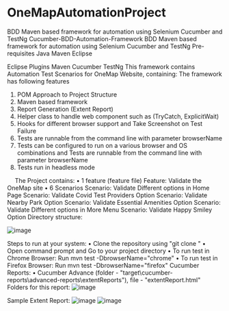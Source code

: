 # OneMapAutomationProject
BDD Maven based framework for automation using Selenium Cucumber and TestNg
Cucumber-BDD-Automation-Framework
BDD Maven based framework for automation using Selenium Cucumber and TestNg
Pre-requisites
Java
Maven
Eclipse

Eclipse Plugins
Maven
Cucumber
TestNg
This framework contains Automation Test Scenarios for OneMap Website, containing:
The framework has following features
1.	POM Approach to Project Structure
2.	Maven based framework
3.	Report Generation (Extent Report)
4.	Helper class to handle web component such as (TryCatch, ExplicitWait)
5.	Hooks for different browser support and Take Screenshot on Test Failure
6.	Tests are runnable from the command line with parameter browserName
7.	Tests can be configured to run on a various browser and OS combinations and Tests are runnable from the command line with parameter browserName
8.	Tests run in headless mode

 
The Project contains:
•	1 feature (feature file)
Feature: Validate the OneMap site
•	6 Scenarios
Scenario: Validate Different options in Home Page
Scenario: Validate Covid Test Providers Option
Scenario: Validate Nearby Park Option
Scenario: Validate Essential Amenities Option
Scenario: Validate Different options in More Menu
Scenario: Validate Happy Smiley Option
Directory structure:
 

![image](https://user-images.githubusercontent.com/86979987/124560934-f859f500-de5a-11eb-96d9-cc895e9c0c42.png)

Steps to run at your system:
•	Clone the repository using "git clone "
•	Open command prompt and Go to your project directory 
•	To run test in Chrome Browser: Run mvn test -DbrowserName="chrome"
•	To run test in Firefox Browser: Run mvn test -DbrowserName="firefox"
Cucumber Reports: 
•	Cucumber Advance (folder - "target\cucumber-reports\advanced-reports\extentReports"), file - "extentReport.html"
Folders for this report:
![image](https://user-images.githubusercontent.com/86979987/124560992-04de4d80-de5b-11eb-96a9-75ad6984173d.png)

Sample Extent Report:
![image](https://user-images.githubusercontent.com/86979987/124561027-1162a600-de5b-11eb-843e-12a7af8d411a.png)
![image](https://user-images.githubusercontent.com/86979987/124561043-158ec380-de5b-11eb-93b2-cb7a8ec4e3ec.png)

